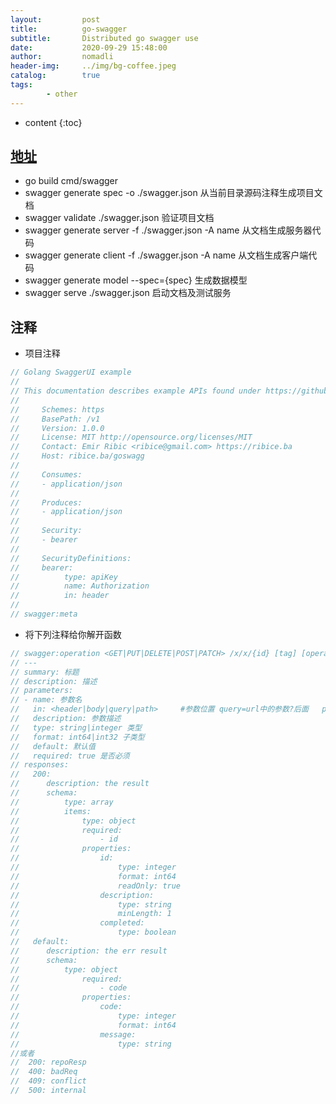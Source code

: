 ```yaml
---
layout:         post
title:          go-swagger
subtitle:       Distributed go swagger use
date:           2020-09-29 15:48:00
author:         nomadli
header-img:     ../img/bg-coffee.jpeg
catalog:        true
tags:
        - other
---
```


* content
{:toc}

## [地址](https://github.com/go-swagger/go-swagger)
- go build cmd/swagger
- swagger generate spec -o ./swagger.json 从当前目录源码注释生成项目文档
- swagger validate ./swagger.json 验证项目文档
- swagger generate server -f ./swagger.json -A name 从文档生成服务器代码
- swagger generate client -f ./swagger.json -A name 从文档生成客户端代码
- swagger generate model --spec={spec} 生成数据模型
- swagger serve ./swagger.json 启动文档及测试服务

## 注释
- 项目注释
```go
// Golang SwaggerUI example
//
// This documentation describes example APIs found under https://github.com/ribice/golang-swaggerui-example
//
//     Schemes: https
//     BasePath: /v1
//     Version: 1.0.0
//     License: MIT http://opensource.org/licenses/MIT
//     Contact: Emir Ribic <ribice@gmail.com> https://ribice.ba
//     Host: ribice.ba/goswagg
//
//     Consumes:
//     - application/json
//
//     Produces:
//     - application/json
//
//     Security:
//     - bearer
//
//     SecurityDefinitions:
//     bearer:
//          type: apiKey
//          name: Authorization
//          in: header
//
// swagger:meta
```
- 将下列注释给你解开函数
```go
// swagger:operation <GET|PUT|DELETE|POST|PATCH> /x/x/{id} [tag] [operation id]
// ---
// summary: 标题
// description: 描述
// parameters:
// - name: 参数名
//   in: <header|body|query|path>     #参数位置 query=url中的参数?后面   path包含在url里的部分
//   description: 参数描述
//   type: string|integer 类型
//   format: int64|int32 子类型
//   default: 默认值
//   required: true 是否必须
// responses:
//   200:
//      description: the result
//      schema:
//          type: array
//          items:
//              type: object
//              required:
//                  - id
//              properties:
//                  id:
//                      type: integer
//                      format: int64
//                      readOnly: true
//                  description:
//                      type: string
//                      minLength: 1
//                  completed:
//                      type: boolean
//   default:
//      description: the err result
//      schema:
//          type: object
//              required:
//                  - code
//              properties:
//                  code:
//                      type: integer
//                      format: int64
//                  message:
//                      type: string
//或者
//  200: repoResp
//  400: badReq
//  409: conflict
//  500: internal
```
